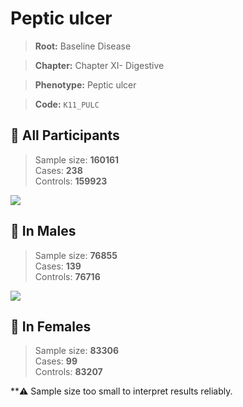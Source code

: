 # Peptic ulcer

> **Root:** Baseline Disease  

> **Chapter:** Chapter XI- Digestive  

> **Phenotype:** Peptic ulcer  

> **Code:** `K11_PULC`

## 🧪 All Participants  
> Sample size: **160161**  
> Cases: **238**  
> Controls: **159923**
<img src="/Disease/Figures/ALL/Incidence/K11_PULC.png"/>
<CsvTable src="/Disease_Data/ALL/Incidence/COX_K11_PULC.csv" label="🔍 View full results" />

## 👨 In Males  
> Sample size: **76855**  
> Cases: **139**  
> Controls: **76716**
<img src="/Disease/Figures/Male/Incidence/K11_PULC.png"/>
<CsvTable src="/Disease_Data/Male/Incidence/COX_K11_PULC.csv" label="🔍 View full results" />

## 👩 In Females  
> Sample size: **83306**  
> Cases: **99**  
> Controls: **83207**

**⚠️ Sample size too small to interpret results reliably.

